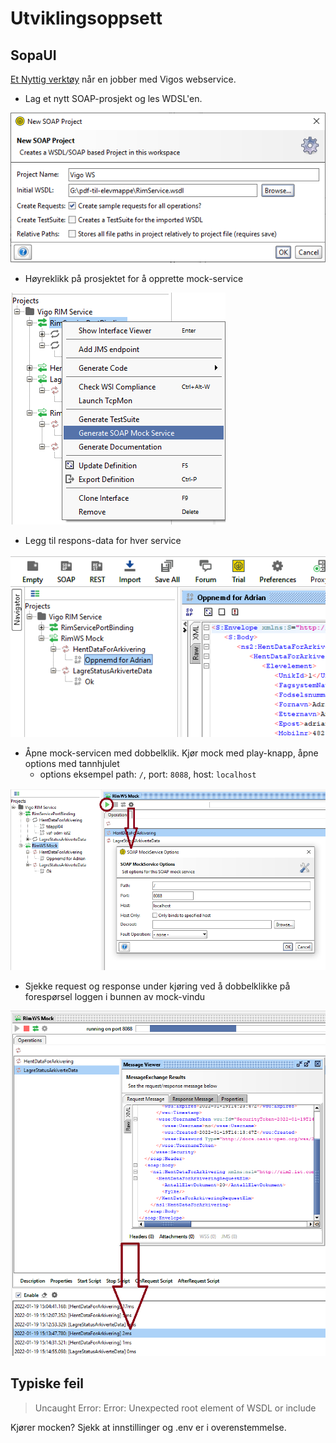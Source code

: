 # Utviklingsoppsett

## SopaUI

[Et Nyttig verktøy](https://www.soapui.org/) når en jobber med Vigos webservice.

* Lag et nytt SOAP-prosjekt og les WDSL'en.

![Nytt prosjekt](./img/new-soap-project.png)

* Høyreklikk på prosjektet for å opprette mock-service

![Mock service](./img/generate-mock-service.png)

* Legg til respons-data for hver service

![Response data](./img/add-mock-response.png)

* Åpne mock-servicen med dobbelklik. Kjør mock med play-knapp, åpne options med tannhjulet
    * options eksempel path: `/`, port: `8088`, host: `localhost`

![Response data](./img/run-mock-service.png)

* Sjekke request og response under kjøring ved å dobbelklikke på forespørsel loggen i bunnen av mock-vindu

![Examine request](./img/request-inspection.png)




## Typiske feil

> Uncaught Error: Error: Unexpected root element of WSDL or include

Kjører mocken? Sjekk at innstillinger og .env er i overenstemmelse.
